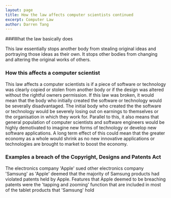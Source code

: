 ```yaml
---
layout: page
title: How the law affects computer scientists continued
excerpt: Computer Law
author: Darren Tang
---
```


###What the law basically does

This law essentially stops another body from stealing original ideas and portraying those ideas as their own. 
It stops other bodies from changing and altering the original works of others.

### How this affects a computer scientist

This law affects a computer scientists is if a piece of software or technology was clearly copied or stolen from another body or if the design was altered without the rightful owners permission.
If this law was broken, it would mean that the body who initially created the software or technology would be severally disadvantaged. The initial body who created the the software or technology would be severely losing out on earnings to themselves or the organisation in which they work for. Parallel to this, it also means that general population of computer scientists and software engineers would be highly demotivated to imagine new forms of technology or develop new software applications. A long term effect of this could mean that the greater economy as a whole would shrink as no new innovative applications or technologies are brought to market to boost the economy.

### Examples a breach of the Copyright, Designs and Patents Act

The electronics company 'Apple' sued other electronics company 'Samsung' as 'Apple' deemed that the majority of Samsung products had violated patents held by Apple. Features that Apple deemed to be breaching patents were the 'tapping and zooming' function that are included in most of the tablet products that 'Samsung' hold 
